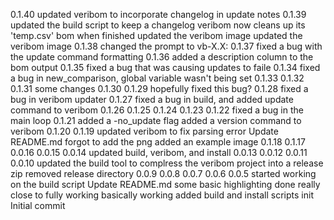 0.1.40
updated veribom to incorporate changelog in update notes
0.1.39
updated the build script to keep a changelog
veribom now cleans up its 'temp.csv' bom when finished
updated the veribom image
updated the veribom image
0.1.38
changed the prompt to vb-X.X:
0.1.37
fixed a bug with the update command formatting
0.1.36
added a description column to the bom output
0.1.35
fixed a bug that was causing updates to faile
0.1.34
fixed a bug in new_comparison, global variable wasn't being set
0.1.33
0.1.32
0.1.31
some changes
0.1.30
0.1.29
hopefully fixed this bug?
0.1.28
fixed a bug in veribom updater
0.1.27
fixed a bug in build, and added update command to veribom
0.1.26
0.1.25
0.1.24
0.1.23
0.1.22
fixed a bug in the main loop
0.1.21
added a -no_update flag
added a version command to veribom
0.1.20
0.1.19
updated veribom to fix parsing error
Update README.md
forgot to add the png
added an example image
0.1.18
0.1.17
0.0.16
0.0.15
0.0.14
updated build, veribom, and install
0.0.13
0.0.12
0.0.11
0.0.10
updated the build tool to complress the veribom project into a release zip
removed release directory
0.0.9
0.0.8
0.0.7
0.0.6
0.0.5
started working on the build script
Update README.md
some basic highlighting done
really close to fully working
basically working
added build and install scripts
init
Initial commit
